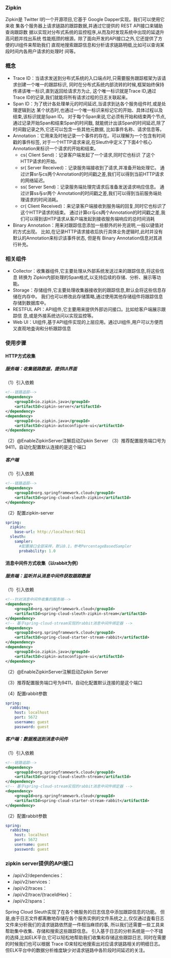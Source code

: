 ### Zipkin
Zipkin是 Twitter I的一个开源项目,它基于 Google Dapper实现。我们可以使用它来收
集各个服务器上请求链路的跟踪数据,并通过它提供的 REST API接口来辅助查询跟踪数
据以实现对分布式系统的监控程序,从而及时发现系统中出现的延退升高问题并找出系统
性能瓶颈的根源。除了面向开发的API接口之外,它还提供了方便的UI组件来帮助我们
直观地搜索跟踪信息和分析请求链路明细,比如可以查询某段时间内各用户请求的处理时
间等。

### 概念
- Trace ID：当请求发送到分布式系统的入口端点时,只需要服务跟踪框架为该请求创建一个唯一的跟踪标识,
同时在分布式系统内部流转的时候,框架始终保持传递该唯一标识,直到返回给请求方为止,
这个唯一标识就是Trace ID,通过 Trace ID的记录,我们就能将所有请求过程的日志关联起来。
- Span ID：为了统计各处理单元的时间延迟,当请求到达各个服务组件时,或是处理逻辑到达
某个状态时,也通过一个唯一标识来标记它的开始、具体过程以及结束,该标识就是Span ID。
对于每个Span来说,它必须有开始和结束两个节点,通过记录开始Span和结束Span的时间戬,
就能统计出该Span的时间延迟,除了时间戬记录之外,它还可以包含一些其他元数据,
比如事件名称、请求信息等。
- Annotation：它用来及时地记录一个事件的存在。可以理解为一个包含有时间戳的事件标签,
对于一个HTTP请求来说,在Sleuth中定义了下面4个核心 Annotation来标识一个请求的开始和结束。
    - cs( Client Send)：记录客户端发起了一个请求,同时它也标识
了这个HTTP请求的开始。
    - sr( Server Received)：记录服务端接收到了请求,并准备开始处理它。
    通过计算sr与cs两个Annotation的时间戳之差,我们可以得到当前HTTP请求的网络延迟。
    - ss( Server Send)：记录服务端处理完请求后准备发送请求响应信息。
    通过计算ss与sr两个 Annotation的时间戳之差,我们可以得到当前服务端处理请求的时间消耗。
    - cr( Client Received)：来记录客户端接收到服务端的回复,同时它也标识了这个HTTP请求的结束。
通过计算cr与cs两个Annotation的时间戳之差,我们可以得到该HTP请求从客户端发起到接收服务端响应的总时间消耗
- Binary Annotation：用来对跟踪信息添加一些额外的补充说明,一般以键值对的方式出现。
比如,在记录HTTP请求接收后执行具体业务逻辑时,此时并没有默认的Annotation来标识该事件状态,
但是有 Binary Annotation信息对其进行补充。



### 相关组件
- Collector：收集器组件,它主要处理从外部系统发送过来的跟踪信息,将这些信息
转换为 Zipkin内部处理的Span格式,以支持后续的存储、分析、展示等功能。
- Storage：存储组件,它主要处理收集器接收到的跟踪信息,默认会将这些信息存储在内存中。
我们也可以修改此存储策略,通过使用其他存储组件将跟踪信息存储到数据库中。
- RESTFUL API：API组件,它主要用来提供外部访问接口。比如给客户端展示跟踪信
息,或是外接系统访问以实现监控等。
- Web UI：UI组件,基于API组件实现的上层应用。通过UI组件,用户可以方便而
又直观地査询和分析跟踪信息

### 使用步骤
#### HTTP方式收集
##### 服务端：收集链路数据，提供UI界面
（1）引入依赖
```xml
<!--链路追踪-->
<dependency>
    <groupId>io.zipkin.java</groupId>
    <artifactId>zipkin-server</artifactId>
</dependency>
<dependency>
    <groupId>io.zipkin.java</groupId>
    <artifactId>zipkin-autoconfigure-ui</artifactId>
</dependency>
```
（2）@EnableZipkinServer注解启动Zipkin Server
（3）推荐配置服务端口号为9411，自动化配置默认连接的是这个端口
##### 客户端
（1）引入依赖
```xml
<!--链路追踪-->
<dependency>
    <groupId>org.springframework.cloud</groupId>
    <artifactId>spring-cloud-sleuth-zipkin</artifactId>
</dependency>
```
（2）配置zipkin-server
```yaml
spring:
  zipkin:
    base-url: http://localhost:9411
  sleuth:
    sampler:
      #配置接口全部采样，默认0.1，参考PercentageBasedSampler
      probability: 1.0
```
#### 消息中间件方式收集（以rabbit为例）
##### 服务端：监听并从消息中间件获取跟踪数据
（1）引入依赖
```xml
<!--针对消息中间件收集的服务端-->
<dependency>
    <groupId>org.springframework.cloud</groupId>
    <artifactId>spring-cloud-sleuth-zipkin-stream</artifactId>
</dependency>
<!-- 基于spring-cloud-stream实现的rabbit消息中间件绑定器 -->
<dependency>
    <groupId>org.springframework.cloud</groupId>
    <artifactId>spring-cloud-starter-stream-rabbit</artifactId>
</dependency>
<dependency>
    <groupId>io.zipkin.java</groupId>
    <artifactId>zipkin-autoconfigure-ui</artifactId>
</dependency>
```
（2）@EnableZipkinServer注解启动Zipkin Server

（3）推荐配置服务端口号为9411，自动化配置默认连接的是这个端口

（4）配置rabbit参数
```yaml
spring:
  rabbitmq:
    host: localhost
    port: 5672
    username: guest
    password: guest
```
##### 客户端：数据推送到消息中间件
（1）引入依赖
```xml
<!--链路追踪-->
<dependency>
    <groupId>org.springframework.cloud</groupId>
    <artifactId>spring-cloud-sleuth-stream</artifactId>
</dependency>
<!-- 基于spring-cloud-stream实现的rabbit消息中间件绑定器 -->
<dependency>
    <groupId>org.springframework.cloud</groupId>
    <artifactId>spring-cloud-starter-stream-rabbit</artifactId>
</dependency>
```
（2）配置rabbit参数
```yaml
spring:
  rabbitmq:
    host: localhost
    port: 5672
    username: guest
    password: guest
```

### zipkin server提供的API接口
- /api/v2/dependencies：
- /api/v2/services：
- /api/v2/traces：
- /api/v2/trace/{traceIdHex}：
- /api/v2/spans：



Spring Cloud Sleuth实现了在各个微服务的日志信息中添加跟踪信息的功能。
但是,由于日志文件都离散地存储在各个服务实例的文件系统之上,仅仅通过査看日志文件来分析我们的请求链路依然是一件相当麻烦的事,
所以我们还需要一些工具来帮助集中收集、存储和搜索这些跟踪信息。
引入基于日志的分析系统是一个不错的选择,比如ELK平台,它可以轻松地帮助我们收集和存储这些跟踪日志,
同时在需要的时候我们也可以根据 Trace ID来轻松地搜索出对应请求链路相关的明细日志。
但ELK平台中的数据分析维度缺少对请求链路中各阶段时间延迟的关注。

